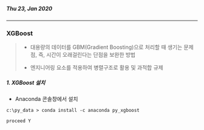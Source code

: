 ##### Thu 23, Jan 2020

---



### XGBoost

> - 대용량의 데이터를 GBM(Gradient Boosting)으로 처리할 때 생기는 문제점, 즉, 시간이 오래걸린다는 단점을 보완한 방법
>
> - 엔지니어링 요소를 적용하여 병렬구조로 활용 및 과적합 규제



##### 1. XGBoost 설치

- Anaconda 콘솔창에서 설치

```
c:\py_data > conda install -c anaconda py_xgboost

proceed Y
```

